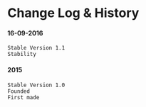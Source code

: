 # Change Log & History

#### 16-09-2016
	Stable Version 1.1
	Stability

#### 2015
	Stable Version 1.0
	Founded
	First made